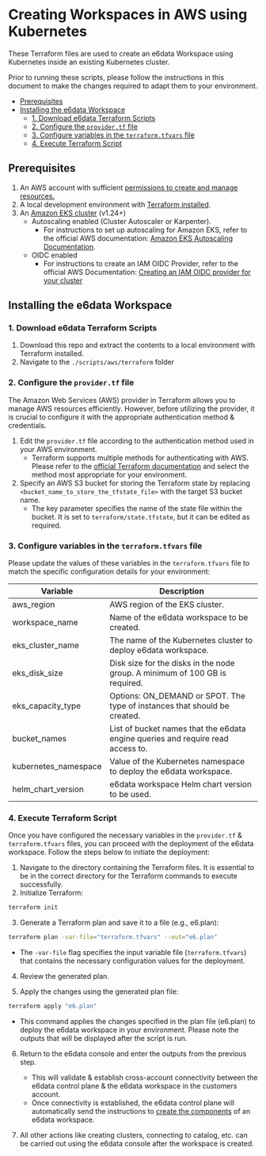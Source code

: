 # Creating Workspaces in AWS using Kubernetes <!-- omit in toc -->

These Terraform files are used to create an e6data Workspace using Kubernetes inside an existing Kubernetes cluster.

Prior to running these scripts, please follow the instructions in this document to make the changes required to adapt them to your environment.

- [Prerequisites](#prerequisites)
- [Installing the e6data Workspace](#installing-the-e6data-workspace)
  - [1. Download e6data Terraform Scripts](#1-download-e6data-terraform-scripts)
  - [2. Configure the `provider.tf` file](#2-configure-the-providertf-file)
  - [3. Configure variables in the `terraform.tfvars` file](#3-configure-variables-in-the-terraformtfvars-file)
  - [4. Execute Terraform Script](#4-execute-terraform-script)

## Prerequisites

1. An AWS account with sufficient [permissions to create and manage resources.](https://docs.e6data.com/product-documentation/workspaces/creating-workspaces-in-aws-v2-k8s#deployment-overview-and-resource-provisioning)
2. A local development environment with [Terraform installed](https://docs.e6data.com/product-documentation/workspaces/creating-workspaces-in-aws-v2-k8s#installing-terraform-locally-optional).
3. An [Amazon EKS cluster](https://docs.e6data.com/product-documentation/workspaces/creating-workspaces-in-aws-v2-k8s#creating-an-amazon-eks-cluster-optional) (v1.24+)
   - Autoscaling enabled (Cluster Autoscaler or Karpenter).
     - For instructions to set up autoscaling for Amazon EKS, refer to the official AWS documentation: [Amazon EKS Autoscaling Documentation](https://docs.aws.amazon.com/eks/latest/userguide/autoscaling.html).
   - OIDC enabled
     - For instructions to create an IAM OIDC Provider, refer to the official AWS Documentation: [Creating an IAM OIDC provider for your cluster](https://docs.aws.amazon.com/eks/latest/userguide/enable-iam-roles-for-service-accounts.html)

## Installing the e6data Workspace

### 1. Download e6data Terraform Scripts

   1. Download this repo and extract the contents to a local environment with Terraform installed.
   2. Navigate to the `./scripts/aws/terraform` folder

### 2. Configure the `provider.tf` file

The Amazon Web Services (AWS) provider in Terraform allows you to manage AWS resources efficiently. However, before utilizing the provider, it is crucial to configure it with the appropriate authentication method & credentials.

1. Edit the `provider.tf` file according to the authentication method used in your AWS environment.
   - Terraform supports multiple methods for authenticating with AWS. Please refer to the [official Terraform documentation](https://registry.terraform.io/providers/hashicorp/aws/latest/docs#authentication-and-configuration) and select the method most appropriate for your environment.
2. Specify an AWS S3 bucket for storing the Terraform state by replacing `<bucket_name_to_store_the_tfstate_file>` with the target S3 bucket name.
   - The key parameter specifies the name of the state file within the bucket. It is set to `terraform/state.tfstate`, but it can be edited as required.

### 3. Configure variables in the `terraform.tfvars` file

Please update the values of these variables in the `terraform.tfvars` file to match the specific configuration details for your environment:

| Variable                       | Description                                                                                           |
|--------------------------------|-------------------------------------------------------------------------------------------------------|
| aws_region                     | AWS region of the EKS cluster.                                                                        |
| workspace_name                 | Name of the e6data workspace to be created.                                                           |
| eks_cluster_name               | The name of the Kubernetes cluster to deploy e6data workspace.                                        |
| eks_disk_size                  | Disk size for the disks in the node group. A minimum of 100 GB is required.                           |
| eks_capacity_type              | Options: ON_DEMAND or SPOT. The type of instances that should be created.                              |
| bucket_names                   | List of bucket names that the e6data engine queries and require read access to.                       |
| kubernetes_namespace           | Value of the Kubernetes namespace to deploy the e6data workspace.                                     |
| helm_chart_version             | e6data workspace Helm chart version to be used.                                          |

### 4. Execute Terraform Script

Once you have configured the necessary variables in the `provider.tf` & `terraform.tfvars` files, you can proceed with the deployment of the e6data workspace. Follow the steps below to initiate the deployment:

1. Navigate to the directory containing the Terraform files. It is essential to be in the correct directory for the Terraform commands to execute successfully.
2. Initialize Terraform:

```bash
terraform init
```
3. Generate a Terraform plan and save it to a file (e.g., e6.plan):

```bash
terraform plan -var-file="terraform.tfvars" --out="e6.plan"
```

- The `-var-file` flag specifies the input variable file (`terraform.tfvars`) that contains the necessary configuration values for the deployment.

4. Review the generated plan.

5. Apply the changes using the generated plan file:

```bash
terraform apply "e6.plan"
```

   - This command applies the changes specified in the plan file (e6.plan) to deploy the e6data workspace in your environment. Please note the outputs that will be displayed after the script is run.

6. Return to the e6data console and enter the outputs from the previous step.
   - This will validate & establish cross-account connectivity between the e6data control plane & the e6data workspace in the customers account.
   - Once connectivity is established, the e6data control plane will automatically send the instructions to [create the components](https://docs.e6data.com/product-documentation/workspaces/creating-workspaces-in-aws-v2-k8s#deployment-overview-and-resource-provisioning) of an e6data workspace.

7. All other actions like creating clusters, connecting to catalog, etc. can be carried out using the e6data console after the workspace is created.